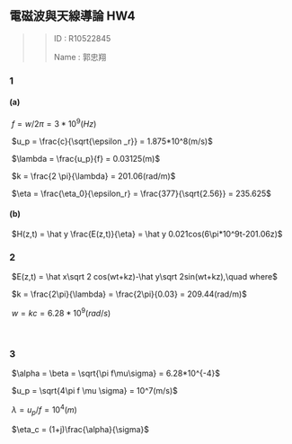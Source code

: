 ## 電磁波與天線導論 HW4

> >ID : R10522845
> >
> >Name : 郭忠翔

### 1 

#### (a)

​		$f = w/2 \pi = 3*10^9(Hz)$

​		$u_p = \frac{c}{\sqrt{\epsilon _r}} = 1.875*10^8(m/s)$

​		$\lambda = \frac{u_p}{f} = 0.03125(m)$

​		$k = \frac{2 \pi}{\lambda} = 201.06(rad/m)$

​		$\eta = \frac{\eta_0}{\epsilon_r} = \frac{377}{\sqrt{2.56}} = 235.625$

#### (b)

​	$H(z,t) = \hat y \frac{E(z,t)}{\eta} = \hat y 0.021cos(6\pi*10^9t-201.06z)$

### 2

​		$E(z,t) = \hat x\sqrt 2 cos(wt+kz)-\hat y\sqrt 2sin(wt+kz),\quad where$

​		$k = \frac{2\pi}{\lambda} = \frac{2\pi}{0.03} = 209.44(rad/m)$

​		$w = kc = 6.28*10^{9}(rad/s)$

​	

### 3

​		$\alpha = \beta = \sqrt{\pi f\mu\sigma} = 6.28*10^{-4}$

​		$u_p = \sqrt{4\pi f \mu \sigma} = 10^7(m/s)$

​		$\lambda = u_p/f = 10^4(m)$

​		$\eta_c = (1+j)\frac{\alpha}{\sigma}$


